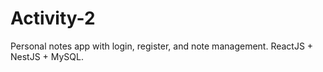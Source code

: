 # Activity-2
Personal notes app with login, register, and note management. ReactJS + NestJS + MySQL.
